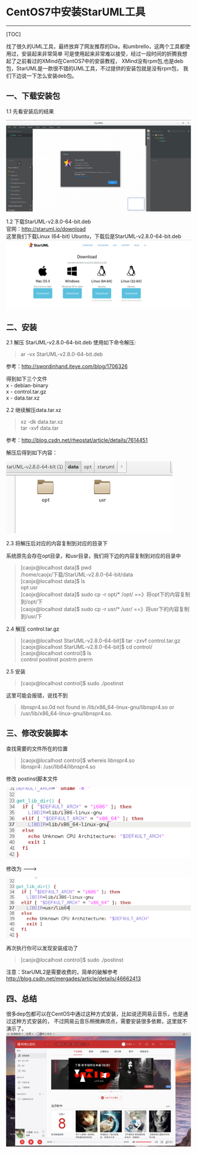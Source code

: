 
# CentOS7中安装StarUML工具
***

[TOC]

找了很久的UML工具，最终放弃了网友推荐的Dia，和umbrello，这两个工具都使用过，安装起来非常简单
可是使用起来非常难以接受，经过一段时间的折腾我想起了之前看过的XMind在CentOS7中的安装教程，
XMind没有rpm包,也是deb包，StarUML是一款很不错的UML工具，不过提供的安装包就是没有rpm包，
我们下边说一下怎么安装deb包。

## 一、下载安装包

1.1 先看安装后的结果

![](../images/linux/staruml/staruml-1.png)

1.2 下载StarUML-v2.8.0-64-bit.deb  
官网：http://staruml.io/download  
这里我们下载Linux (64-bit) Ubuntu，下载后是StarUML-v2.8.0-64-bit.deb
![](../images/linux/staruml/staruml-2.png)

## 二、安装

2.1 解压 StarUML-v2.8.0-64-bit.deb
使用如下命令解压:

>ar -vx StarUML-v2.8.0-64-bit.deb

参考：http://swordinhand.iteye.com/blog/1706326  

得到如下三个文件  
x - debian-binary  
x - control.tar.gz  
x - data.tar.xz  

2.2 继续解压data.tar.xz
>xz -dk data.tar.xz  
>tar -xvf data.tar

参考：http://blog.csdn.net/rheostat/article/details/7614451

解压后得到如下内容：

![](../images/linux/staruml/staruml-3.png)  

2.3 将解压后对应的内容复制到对应的目录下

系统原先会存在opt目录，和usr目录，我们将下边的内容复制到对应的目录中

>[caojx@localhost data]$ pwd    
>/home/caojx/下载/StarUML-v2.8.0-64-bit/data    
>[caojx@localhost data]$ ls    
>opt  usr    
>[caojx@localhost data]$ sudo cp -r opt/* /opt/  ==》将opt下的内容复制到/opt/下    
>[caojx@localhost data]$ sudo cp -r usr/* /usr/   ==》将usr下的内容复制到/usr/下    


2.4 解压 control.tar.gz  
>[caojx@localhost StarUML-v2.8.0-64-bit]$ tar -zxvf control.tar.gz  
>[caojx@localhost StarUML-v2.8.0-64-bit]$ cd control/  
>[caojx@localhost control]$ ls  
>control  postinst  postrm  prerm  

2.5 安装  
>[caojx@localhost control]$ sudo ./postinst  

这里可能会报错，说找不到
>libnspr4.so.0d not found in /lib/x86_64-linux-gnu/libnspr4.so or /usr/lib/x86_64-linux-gnu/libnspr4.so.  

## 三、修改安装脚本

查找需要的文件所在的位置
>[caojx@localhost control]$  whereis libnspr4.so  
>libnspr4: /usr/lib64/libnspr4.so  

修改 postinst脚本文件

![](../images/linux/staruml/staruml-4.png)

修改为 --->

![](../images/linux/staruml/staruml-5.png)

再次执行你可以发现安装成功了
>[caojx@localhost control]$ sudo ./postinst


注意：StarUML2是需要收费的，简单的破解参考    
http://blog.csdn.net/mergades/article/details/46662413

## 四、总结
很多dep包都可以在CentOS中通过这种方式安装，比如说还网易云音乐，也是通过这种方式安装的，
不过网易云音乐稍微麻烦点，需要安装很多依赖，这里就不演示了。
![](../images/linux/staruml/netease-cloud-music.png)
